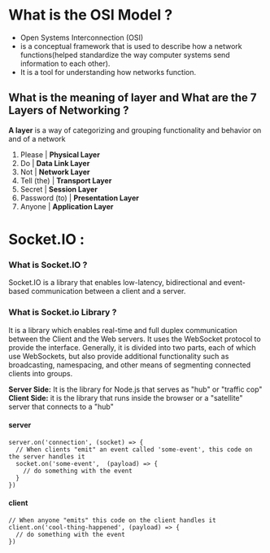 # What is the OSI Model ?

- Open Systems Interconnection (OSI)
- is a conceptual framework that is used to describe how a network functions(helped standardize the way computer systems send information to each other).
- It is a tool for understanding how networks function.

## What is the meaning of layer and What are the 7 Layers of Networking ?

**A layer**
is a way of categorizing and grouping functionality and behavior on and of a network


1. Please | **Physical Layer**
2. Do | **Data Link Layer**
3. Not | **Network Layer**
4. Tell (the) | **Transport Layer**
5. Secret | **Session Layer**
6. Password (to) | **Presentation Layer**
7. Anyone | **Application Layer**


# Socket.IO :

### What is Socket.IO ?

Socket.IO is a library that enables low-latency, bidirectional and event-based communication between a client and a server.

### What is Socket.io Library ?
It is a library which enables real-time and full duplex communication between the Client and the Web servers.
It uses the WebSocket protocol to provide the interface. Generally, it is divided into two parts, each of which use WebSockets, but also provide additional functionality such as broadcasting, namespacing, and other means of segmenting connected clients into groups.

**Server Side:** It is the library for Node.js that serves as "hub" or "traffic cop"
**Client Side:** it is the library that runs inside the browser or a "satellite" server that connects to a "hub"

#### server
```
server.on('connection', (socket) => {
  // When clients "emit" an event called 'some-event', this code on the server handles it
  socket.on('some-event',  (payload) => {
    // do something with the event
  }
})
```

#### client
```
// When anyone "emits" this code on the client handles it
client.on('cool-thing-happened', (payload) => {
  // do something with the event
})
```
